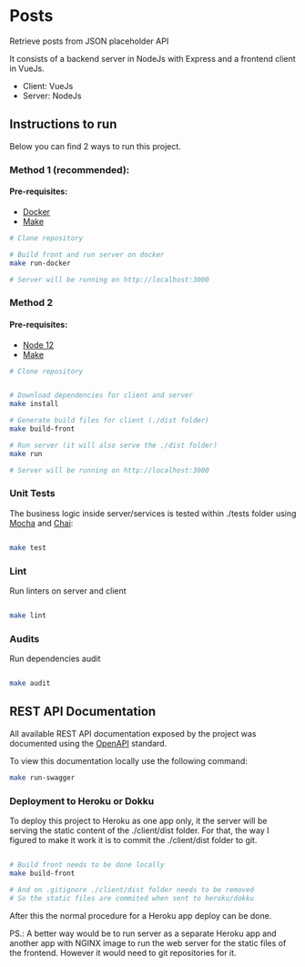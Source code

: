 # Posts

Retrieve posts from JSON placeholder API

It consists of a backend server in NodeJs with Express and a frontend client in VueJs.

- Client: VueJs
- Server: NodeJs


## Instructions to run
Below you can find 2 ways to run this project.

### Method 1 (recommended):
#### Pre-requisites:
- [Docker](https://docs.docker.com/install/)
- [Make](https://www.gnu.org/software/make/)

```bash
# Clone repository

# Build front and run server on docker
make run-docker

# Server will be running on http://localhost:3000

```

### Method 2
#### Pre-requisites:
- [Node 12](https://nodejs.org/en/)
- [Make](https://www.gnu.org/software/make/)

```bash
# Clone repository


# Download dependencies for client and server
make install

# Generate build files for client (./dist folder)
make build-front

# Run server (it will also serve the ./dist folder)
make run

# Server will be running on http://localhost:3000

```

### Unit Tests
The business logic inside server/services is tested within ./tests folder using [Mocha](https://mochajs.org/) and [Chai](https://www.chaijs.com):

```bash

make test

``` 

### Lint
Run linters on server and client

```bash

make lint

``` 

### Audits
Run dependencies audit

```bash

make audit

``` 

## REST API Documentation
All available REST API documentation exposed by the project was documented using the [OpenAPI](https://www.openapis.org/) standard.

To view this documentation locally use the following command:
```bash
make run-swagger
```


### Deployment to Heroku or Dokku
To deploy this project to Heroku as one app only, it the server will be serving the static content of the ./client/dist folder.
For that, the way I figured to make it work it is to commit the ./client/dist folder to git.

```bash

# Build front needs to be done locally
make build-front

# And on .gitignore ./client/dist folder needs to be removed
# So the static files are commited when sent to heroku/dokku

```

After this the normal procedure for a Heroku app deploy can be done.

PS.: A better way would be to run server as a separate Heroku app and another app with NGINX image to run the web server for the static files of the frontend. However it would need to git repositories for it.
